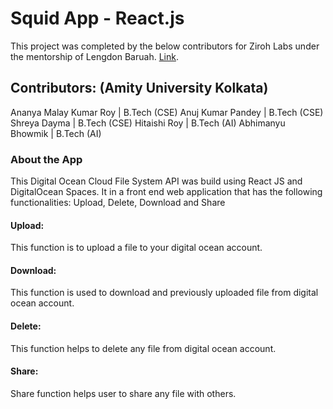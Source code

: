 # Squid App - React.js

This project was completed by the below contributors for Ziroh Labs under the mentorship of Lengdon Baruah. [Link](https://squid-app-yfz8f.ondigitalocean.app/).

## Contributors: (Amity University Kolkata)

Ananya Malay Kumar Roy | B.Tech (CSE)
Anuj Kumar Pandey | B.Tech (CSE)
Shreya Dayma | B.Tech (CSE)
Hitaishi Roy | B.Tech (AI)
Abhimanyu Bhowmik | B.Tech (AI)


### About the App

This Digital Ocean Cloud File System API was build using React JS and DigitalOcean Spaces. It in a front end web application that has the following functionalities: Upload, Delete, Download and Share

#### Upload:
This function is to upload a file to your digital ocean account.

#### Download:
This function is used to download and previously uploaded file from digital ocean account.

#### Delete:
This function helps to delete any file from digital ocean account.

#### Share:
Share function helps user to share any file with others.

